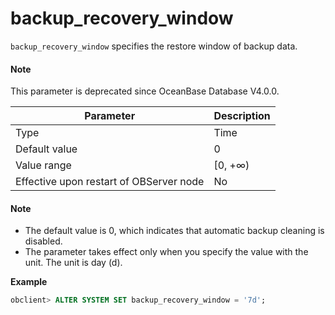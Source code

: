 # backup_recovery_window

`backup_recovery_window` specifies the restore window of backup data.


<main id="notice" type='explain'>
  <h4>Note</h4>
  <p> This parameter is deprecated since OceanBase Database V4.0.0.    </p>
</main>

| **Parameter** | **Description** |
|------------------|----------|
| Type | Time |
| Default value | 0 |
| Value range | \[0, +∞) |
| Effective upon restart of OBServer node | No |

<main id="notice" type='explain'>
  <h4>Note</h4>
  <ul>
  <li> The default value is 0, which indicates that automatic backup cleaning is disabled.  </li>
  <li> The parameter takes effect only when you specify the value with the unit. The unit is day (d).  </li>
  </ul>
</main>

**Example**

```sql
obclient> ALTER SYSTEM SET backup_recovery_window = '7d';
```